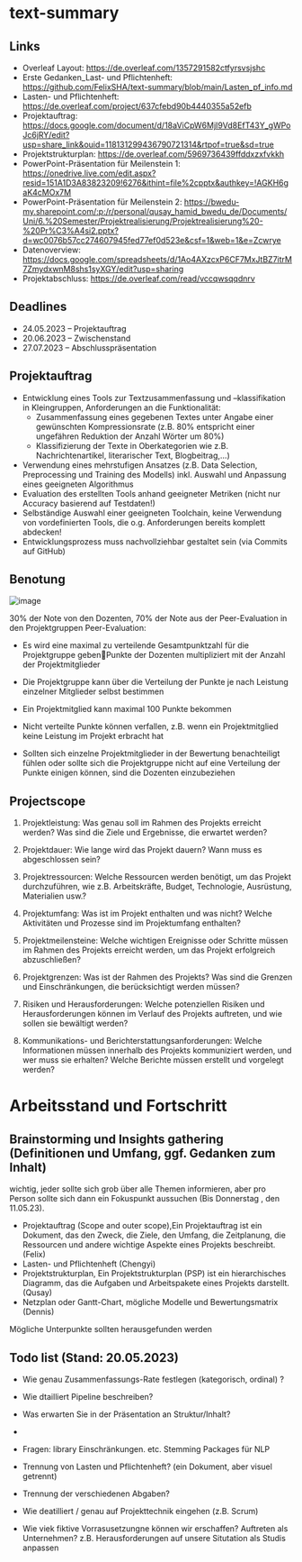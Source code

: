 

# text-summary
## Links
- Overleaf Layout: https://de.overleaf.com/1357291582ctfyrsvsjshc
- Erste Gedanken_Last- und Pflichtenheft: https://github.com/FelixSHA/text-summary/blob/main/Lasten_pf_info.md
- Lasten- und Pflichtenheft: https://de.overleaf.com/project/637cfebd90b4440355a52efb
- Projektauftrag: https://docs.google.com/document/d/18aViCpW6MjI9Vd8EfT43Y_gWPoJc6jRY/edit?usp=share_link&ouid=118131299436790721314&rtpof=true&sd=true
- Projektstrukturplan: https://de.overleaf.com/5969736439ffddxzxfvkkh
- PowerPoint-Präsentation für Meilenstein 1: https://onedrive.live.com/edit.aspx?resid=151A1D3A83823209!6276&ithint=file%2cpptx&authkey=!AGKH6gaK4cMOx7M
- PowerPoint-Präsentation für Meilenstein 2: https://bwedu-my.sharepoint.com/:p:/r/personal/qusay_hamid_bwedu_de/Documents/Uni/6.%20Semester/Projektrealisierung/Projektrealisierung%20-%20Pr%C3%A4si2.pptx?d=wc0076b57cc274607945fed77ef0d523e&csf=1&web=1&e=Zcwrye
- Datenoverview: https://docs.google.com/spreadsheets/d/1Ao4AXzcxP6CF7MxJtBZ7itrM7ZmydxwnM8shs1syXGY/edit?usp=sharing
- Projektabschluss: https://de.overleaf.com/read/vccqwsqqdnrv

## Deadlines
- 24.05.2023 – Projektauftrag
- 20.06.2023 – Zwischenstand
- 27.07.2023 – Abschlusspräsentation

## Projektauftrag
- Entwicklung eines Tools zur Textzusammenfassung und –klassifikation in Kleingruppen, Anforderungen an die Funktionalität:
  - Zusammenfassung eines gegebenen Textes unter Angabe einer gewünschten Kompressionsrate (z.B. 80% entspricht einer ungefähren Reduktion der Anzahl Wörter um 80%)
  - Klassifizierung der Texte in Oberkategorien wie z.B. Nachrichtenartikel, literarischer Text, Blogbeitrag,…)
- Verwendung eines mehrstufigen Ansatzes (z.B. Data Selection, Preprocessing und Training des Modells) inkl. Auswahl und Anpassung eines geeigneten Algorithmus
- Evaluation des erstellten Tools anhand geeigneter Metriken (nicht nur Accuracy basierend auf Testdaten!)
- Selbständige Auswahl einer geeigneten Toolchain, keine Verwendung von vordefinierten Tools, die o.g. Anforderungen bereits komplett abdecken!
- Entwicklungsprozess muss nachvollziehbar gestaltet sein (via Commits auf GitHub)

## Benotung
![image](https://user-images.githubusercontent.com/105482809/236819296-2fe7c9e2-6578-4a12-b2fc-f8ec70a6dd46.png)

30% der Note von den Dozenten, 70% der Note aus der Peer-Evaluation in den Projektgruppen
Peer-Evaluation:
- Es wird eine maximal zu verteilende Gesamtpunktzahl für die Projektgruppe gebenPunkte der Dozenten multipliziert mit der Anzahl der Projektmitglieder
- Die Projektgruppe kann über die Verteilung der Punkte je nach Leistung einzelner Mitglieder selbst bestimmen
- Ein Projektmitglied kann maximal 100 Punkte bekommen
- Nicht verteilte Punkte können verfallen, z.B. wenn ein Projektmitglied keine Leistung im Projekt erbracht hat

- Sollten sich einzelne Projektmitglieder in der Bewertung benachteiligt fühlen oder sollte sich die Projektgruppe nicht auf eine Verteilung der Punkte einigen können, sind die Dozenten einzubeziehen

## Projectscope
1. Projektleistung: Was genau soll im Rahmen des Projekts erreicht werden? Was sind die Ziele und Ergebnisse, die erwartet werden?

2. Projektdauer: Wie lange wird das Projekt dauern? Wann muss es abgeschlossen sein?

3. Projektressourcen: Welche Ressourcen werden benötigt, um das Projekt durchzuführen, wie z.B. Arbeitskräfte, Budget, Technologie, Ausrüstung, Materialien usw.?

4. Projektumfang: Was ist im Projekt enthalten und was nicht? Welche Aktivitäten und Prozesse sind im Projektumfang enthalten?

5. Projektmeilensteine: Welche wichtigen Ereignisse oder Schritte müssen im Rahmen des Projekts erreicht werden, um das Projekt erfolgreich abzuschließen?

6. Projektgrenzen: Was ist der Rahmen des Projekts? Was sind die Grenzen und Einschränkungen, die berücksichtigt werden müssen?

7. Risiken und Herausforderungen: Welche potenziellen Risiken und Herausforderungen können im Verlauf des Projekts auftreten, und wie sollen sie bewältigt werden?

8. Kommunikations- und Berichterstattungsanforderungen: Welche Informationen müssen innerhalb des Projekts kommuniziert werden, und wer muss sie erhalten? Welche Berichte müssen erstellt und vorgelegt werden?


# Arbeitsstand und Fortschritt
## Brainstorming und Insights gathering (Definitionen und Umfang, ggf. Gedanken zum Inhalt)
wichtig, jeder sollte sich grob über alle Themen informieren, aber pro Person sollte sich dann ein Fokuspunkt aussuchen (Bis Donnerstag , den 11.05.23).
- Projektauftrag (Scope and outer scope),Ein Projektauftrag ist ein Dokument, das den Zweck, die Ziele, den Umfang, die Zeitplanung, die Ressourcen und andere wichtige Aspekte eines Projekts beschreibt. (Felix)
- Lasten- und Pflichtenheft (Chengyi)
- Projektstrukturplan, Ein Projektstrukturplan (PSP) ist ein hierarchisches Diagramm, das die Aufgaben und Arbeitspakete eines Projekts darstellt. (Qusay)
- Netzplan oder Gantt-Chart, mögliche Modelle und Bewertungsmatrix (Dennis)

Mögliche Unterpunkte sollten herausgefunden werden


## Todo list (Stand: 20.05.2023)
- Wie genau Zusammenfassungs-Rate festlegen (kategorisch, ordinal) ?
- Wie dtailliert Pipeline beschreiben?
- Was erwarten Sie in der Präsentation an Struktur/Inhalt?
- 

- Fragen: library Einschränkungen. etc. Stemming Packages für NLP
- Trennung von Lasten und Pflichtenheft? (ein Dokument, aber visuel getrennt)
-   Trennung der verschiedenen Abgaben?
- Wie deatilliert / genau auf Projekttechnik eingehen (z.B. Scrum)
- Wie viek fiktive Vorrasusetzungne können wir erschaffen? Auftreten als Unternehmen? z.B. Herausforderungen auf unsere Situtation als Studis anpassen

